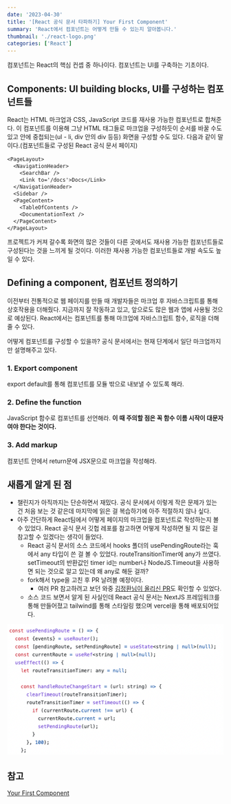```yaml
---
date: '2023-04-30'
title: '[React 공식 문서 타파하기] Your First Component'
summary: 'React에서 컴포넌트는 어떻게 만들 수 있는지 알아봅니다.'
thumbnail: './react-logo.png'
categories: ['React']
---
```


컴포넌트는 React의 핵심 컨셉 중 하나이다. 컴포넌트는 UI를 구축하는 기초이다.

## Components: UI building blocks, UI를 구성하는 컴포넌트들

React는 HTML 마크업과 CSS, JavaScript 코드를 재사용 가능한 컴포넌트로 합쳐준다. 이 컴포넌트를 이용해 그냥 HTML 태그들로 마크업을 구성하듯이 순서를 바꿀 수도 있고 안에 중첩되는(ul - li, div 안의 div 등등) 화면을 구성할 수도 있다. 다음과 같이 말이다.(컴포넌트들로 구성된 React 공식 문서 페이지)

```tsx
<PageLayout>
  <NavigationHeader>
    <SearchBar />
    <Link to='/docs'>Docs</Link>
  </NavigationHeader>
  <Sidebar />
  <PageContent>
    <TableOfContents />
    <DocumentationText />
  </PageContent>
</PageLayout>
```

프로젝트가 커져 갈수록 화면의 많은 것들이 다른 곳에서도 재사용 가능한 컴포넌트들로 구성된다는 것을 느끼게 될 것이다. 이러한 재사용 가능한 컴포넌트들로 개발 속도도 높일 수 있다.

## Defining a component, 컴포넌트 정의하기

이전부터 전통적으로 웹 페이지를 만들 때 개발자들은 마크업 후 자바스크립트를 통해 상호작용을 더해줬다. 지금까지 잘 작동하고 있고, 앞으로도 많은 웹과 앱에 사용될 것으로 예상된다. React에서는 컴포넌트를 통해 마크업에 자바스크립트 함수, 로직을 더해줄 수 있다.

어떻게 컴포넌트를 구성할 수 있을까? 공식 문서에서는 현재 단계에서 일단 마크업까지만 설명해주고 있다.

### 1. Export component

export default를 통해 컴포넌트를 모듈 밖으로 내보낼 수 있도록 해라.

### 2. Define the function

JavaScript 함수로 컴포넌트를 선언해라. **이 때 주의할 점은 꼭 함수 이름 시작이 대문자여야 한다는 것이다.**

### 3. Add markup

컴포넌트 안에서 return문에 JSX문으로 마크업을 작성해라.

## 새롭게 알게 된 점

- 챌린지가 아직까지는 단순하면서 재밌다. 공식 문서에서 이렇게 작은 문제가 있는 건 처음 보는 것 같은데 마지막에 읽은 걸 복습하기에 아주 적절하지 않나 싶다.
- 아주 간단하게 React팀에서 어떻게 페이지의 마크업을 컴포넌트로 작성하는지 볼 수 있었다. React 공식 문서 깃헙 레포를 참고하면 어떻게 작성하면 될 지 많은 걸 참고할 수 있겠다는 생각이 들었다.
  - React 공식 문서의 소스 코드에서 hooks 폴더의 usePendingRoute라는 훅에서 any 타입이 쓴 걸 볼 수 있었다. routeTransitionTimer에 any가 쓰였다. setTimeout의 반환값인 timer id는 number나 NodeJS.Timeout을 사용하면 되는 것으로 알고 있는데 왜 any로 해둔 걸까?
  - fork해서 type을 고친 후 PR 날려볼 예정이다.
    - 여러 PR 참고하려고 보던 와중 [김정환님이 올리신 PR](https://github.com/reactjs/react.dev/pull/5965)도 확인할 수 있었다.
  - 소스 코드 보면서 알게 된 사실인데 React 공식 문서는 NextJS 프레임워크를 통해 만들어졌고 tailwind를 통해 스타일링 했으며 vercel을 통해 배포되어있다.

![React 공식 문서의 소스 코드 중 usePendingRoute에서 any 타입이 쓰임.](./any-type-in-react-dev-source-code.png)

## 참고

[Your First Component](https://react.dev/learn/your-first-component)
